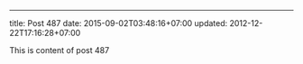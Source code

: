 ---
title: Post 487
date: 2015-09-02T03:48:16+07:00
updated: 2012-12-22T17:16:28+07:00

This is content of post 487